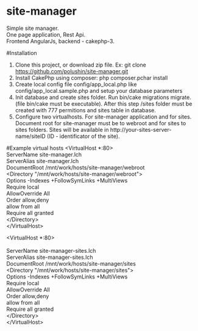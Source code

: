 # site-manager
Simple site manager.<br/> 
One page application, Rest Api. <br/>
Frontend AngularJs, backend - cakephp-3.

#Installation
1. Clone this project, or download zip file. Ex: git clone https://github.com/polushin/site-manager.git
2. Install CakePhp using composer: php composer.pchar install
3. Create local config file config/app_local.php like config/app_local.sample.php and setup your database parameters
4. Init database and create sites folder. Run bin/cake migrations migrate. (file bin/cake must be executable). After this step /sites folder must be created with 777 permitions and sites table in database.
5. Configure two virtualhosts. For site-manager application and for sites. Document root for site-manager must be to webroot and for sites to sites folders. Sites will be available in http://your-sites-server-name/siteID (ID - identificator of the site).


#Example virtual hosts
\<VirtualHost *:80\><br/>
    ServerName site-manager.lch<br/>
    ServerAlias site-manager.lch<br/>
    DocumentRoot /mnt/work/hosts/site-manager/webroot<br/>
    \<Directory "/mnt/work/hosts/site-manager/webroot"\><br/>
        Options -Indexes +FollowSymLinks +MultiViews<br/>
        Require local<br/>
        AllowOverride All<br/>
        Order allow,deny<br/>
        allow from all<br/>
        Require all granted<br/>
    \</Directory\><br/>
\</VirtualHost\><br/>

\<VirtualHost *:80\><br/><br/>
    ServerName site-manager-sites.lch<br/>
    ServerAlias site-manager-sites.lch<br/>
    DocumentRoot /mnt/work/hosts/site-manager/sites<br/>
    \<Directory "/mnt/work/hosts/site-manager/sites"\><br/>
        Options -Indexes +FollowSymLinks +MultiViews<br/>
        Require local<br/>
        AllowOverride All<br/>
        Order allow,deny<br/>
        allow from all<br/>
        Require all granted<br/>
    \</Directory\><br/>
\</VirtualHost\><br/>
